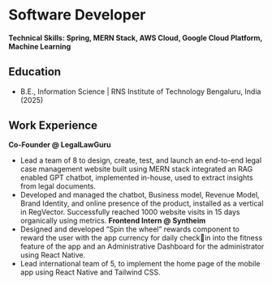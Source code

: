 # Software Developer

#### Technical Skills: Spring, MERN Stack, AWS Cloud, Google Cloud Platform, Machine Learning

## Education
- B.E., Information Science | RNS Institute of Technology Bengaluru, India (2025)

## Work Experience
**Co-Founder @ LegalLawGuru**
- Lead a team of 8 to design, create, test, and launch an end-to-end legal case management website built using MERN stack 
integrated an RAG enabled GPT chatbot, implemented in-house, used to extract insights from legal documents. 
- Developed and managed the chatbot, Business model, Revenue Model, Brand Identity, and online presence of the product, 
installed as a vertical in RegVector. Successfully reached 1000 website visits in 15 days organically using metrics.
**Frontend Intern @ Syntheim**
- Designed and developed “Spin the wheel” rewards component to reward the user with the app currency for daily checkin into the fitness feature of the app and an Administrative Dashboard for the administrator using React Native.
- Lead international team of 5, to implement the home page of the mobile app using React Native and Tailwind CSS.
